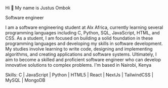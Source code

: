 Hi 👋 My name is Justus Ombok	

Software engineer

I am a software engineering student at Alx Africa, currently learning several programming languages including C, Python, SQL, JavaScript, HTML, and CSS. As a student, I am focused on building a solid foundation in these programming languages and developing my skills in software development. My studies involve learning to write code, designing and implementing algorithms, and creating applications and software systems. Ultimately, I aim to become a skilled and proficient software engineer who can develop innovative solutions to complex problems.
I'm based in Nairobi, Kenya 

Skills:
C | JavaScript | Python | HTML5 | React | NextJs | TailwindCSS | MySQL | MongoDB


